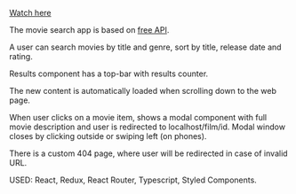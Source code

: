 <a href="https://annluschik.github.io/Cinema-App">Watch here</a>

The movie search app is based on <a href="https://reactjs-cdp.herokuapp.com/api-docs">free API</a>.

A user can search movies by title and genre, sort by title, release date and rating.

Results component has a top-bar with results counter.

The new content is automatically loaded when scrolling down to the web page.

When user clicks on a movie item, shows a modal component with full movie description and user is redirected to localhost/film/id. Modal window closes by clicking outside or swiping left (on phones).

There is a custom 404 page, where user will be redirected in case of invalid URL.

USED: React, Redux, React Router, Typescript, Styled Components.
